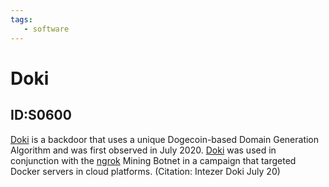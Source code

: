 ```yaml
---
tags:
   - software
---
```

# Doki
## ID:S0600
[Doki](/mitre/software/S0600) is a backdoor that uses a unique Dogecoin-based Domain Generation Algorithm and was first observed in July 2020. [Doki](/mitre/software/S0600) was used in conjunction with the [ngrok](/mitre/software/S0508) Mining Botnet in a campaign that targeted Docker servers in cloud platforms. (Citation: Intezer Doki July 20)

